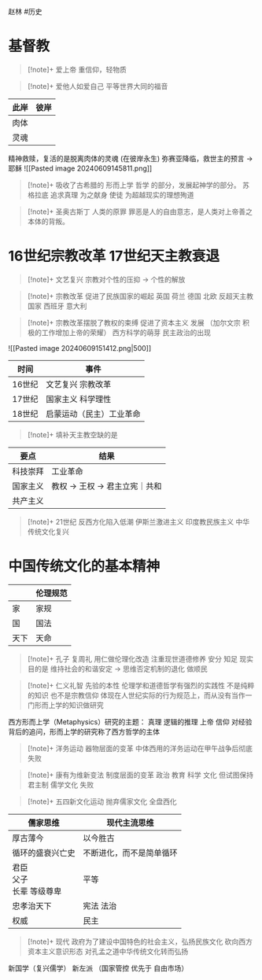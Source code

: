 赵林
#历史 

# 基督教
>[!note]+ 爱上帝
重信仰，轻物质

>[!note]+ 爱他人如爱自己
平等世界大同的福音

| 此岸  | 彼岸  |
| --- | --- |
| 肉体  |     |
| 灵魂  |     |
精神救赎，复活的是脱离肉体的灵魂 (在彼岸永生)
弥赛亚降临，救世主的预言 -> 耶稣
![[Pasted image 20240609145811.png]]

>[!note]+ 吸收了古希腊的 形而上学 哲学 的部分，发展起神学的部分。
苏格拉底 追求真理 为之献身
使徒 为超越现实的理想殉道

>[!note]+ 圣奥古斯丁
人类的原罪
罪恶是人的自由意志，是人类对上帝善之本体的背叛。

# 16世纪宗教改革 17世纪天主教衰退
>[!note]+ 文艺复兴
宗教对个性的压抑 -> 个性的解放

>[!note]+ 宗教改革
促进了民族国家的崛起
英国 荷兰 德国 北欧 反超天主教国家 西班牙 意大利

>[!note]+ 宗教改革摆脱了教权的束缚
促进了资本主义 发展 （加尔文宗 积极的工作增加上帝的荣耀）
西方科学的萌芽
民主政治的出现

![[Pasted image 20240609151412.png|500]]

| 时间   | 事件            |
| ---- | ------------- |
| 16世纪 | 文艺复兴 宗教改革     |
| 17世纪 | 国家主义 科学理性     |
| 18世纪 | 启蒙运动（民主）工业革命  |




>[!note]+ 填补天主教空缺的是

| 要点   | 结果                  |
| ---- | ------------------- |
| 科技崇拜 | 工业革命                |
| 国家主义 | 教权 -> 王权 -> 君主立宪｜共和 |
| 共产主义 |                     |

>[!note]+ 21世纪 反西方化陷入低潮
伊斯兰激进主义
印度教民族主义
中华传统文化复兴
# 中国传统文化的基本精神

|     | 伦理规范 |
| --- | ---- |
| 家   | 家规   |
| 国   | 国法   |
| 天下  | 天命   |
>[!note]+ 孔子
复周礼
用仁做伦理化改造
注重现世道德修养
安分 知足 现实
目的是 维持社会的和谐安定 -> 思维否定机制的退化 做顺民

>[!note]+ 仁义礼智 先验的本性
伦理学和道德哲学有强烈的实践性
不是纯粹的知识
也不是宗教信仰
体现在人世纪实际的行为规范上，而从没有当作一门形而上学的知识做研究

西方形而上学（Metaphysics）研究的主题：
真理 逻辑的推理
上帝 信仰
对经验背后的追问，形而上学的研究称了西方哲学的主体

>[!note]+ 洋务运动
器物层面的变革
中体西用的洋务运动在甲午战争后彻底失败

>[!note]+ 康有为维新变法
>制度层面的变革
>政治 教育 科学 文化
>但试图保持君主制 儒学文化
>失败

>[!note]+ 五四新文化运动
抛弃儒家文化
全盘西化


| 儒家思维                | 现代主流思维       |
| ------------------- | ------------ |
| 厚古薄今                | 以今胜古         |
| 循环的盛衰兴亡史            | 不断进化，而不是简单循环 |
| 君臣<br>父子<br>长辈 等级尊卑 | 平等           |
| 忠孝治天下               | 宪法 法治        |
| 权威                  | 民主           |

>[!note]+ 现代
政府为了建设中国特色的社会主义，弘扬民族文化
砍向西方资本主义意识形态
对孔孟之道中华传统文化转而弘扬

新国学（复兴儒学）
新左派 （国家管控 优先于 自由市场）


